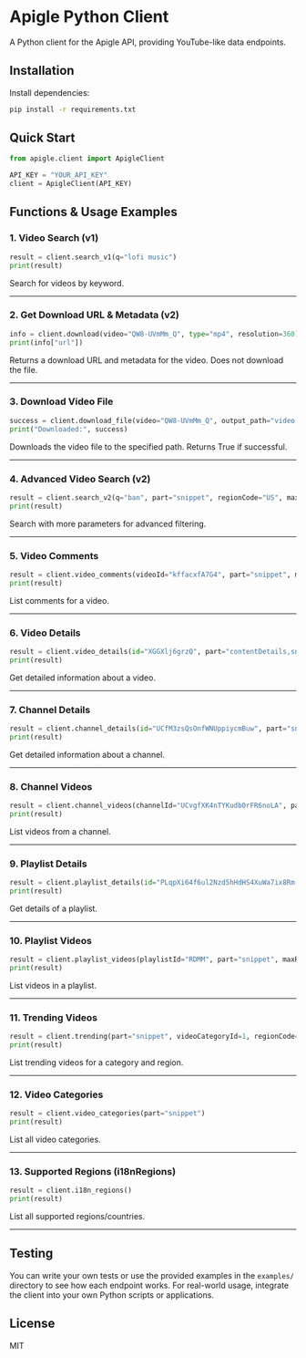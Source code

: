 # Apigle Python Client

A Python client for the Apigle API, providing YouTube-like data endpoints.

## Installation

Install dependencies:

```bash
pip install -r requirements.txt
```

## Quick Start

```python
from apigle.client import ApigleClient

API_KEY = "YOUR_API_KEY"
client = ApigleClient(API_KEY)
```

## Functions & Usage Examples

### 1. Video Search (v1)
```python
result = client.search_v1(q="lofi music")
print(result)
```
Search for videos by keyword.

---

### 2. Get Download URL & Metadata (v2)
```python
info = client.download(video="QW8-UVmMm_Q", type="mp4", resolution=360)
print(info["url"])
```
Returns a download URL and metadata for the video. Does not download the file.

---

### 3. Download Video File
```python
success = client.download_file(video="QW8-UVmMm_Q", output_path="video.mp4", type="mp4", resolution=360)
print("Downloaded:", success)
```
Downloads the video file to the specified path. Returns True if successful.

---

### 4. Advanced Video Search (v2)
```python
result = client.search_v2(q="ban", part="snippet", regionCode="US", maxResults=100, order="relevance")
print(result)
```
Search with more parameters for advanced filtering.

---

### 5. Video Comments
```python
result = client.video_comments(videoId="kffacxfA7G4", part="snippet", maxResults=100)
print(result)
```
List comments for a video.

---

### 6. Video Details
```python
result = client.video_details(id="XGGXlj6grzQ", part="contentDetails,snippet,statistics")
print(result)
```
Get detailed information about a video.

---

### 7. Channel Details
```python
result = client.channel_details(id="UCfM3zsQsOnfWNUppiycmBuw", part="snippet,statistics")
print(result)
```
Get detailed information about a channel.

---

### 8. Channel Videos
```python
result = client.channel_videos(channelId="UCvgfXK4nTYKudb0rFR6noLA", part="snippet,id", order="date", maxResults=50)
print(result)
```
List videos from a channel.

---

### 9. Playlist Details
```python
result = client.playlist_details(id="PLqpXi64f6ul2Nzd5hHdHS4XuWa7ix8Rm-", part="snippet")
print(result)
```
Get details of a playlist.

---

### 10. Playlist Videos
```python
result = client.playlist_videos(playlistId="RDMM", part="snippet", maxResults=50)
print(result)
```
List videos in a playlist.

---

### 11. Trending Videos
```python
result = client.trending(part="snippet", videoCategoryId=1, regionCode="US", maxResults=50)
print(result)
```
List trending videos for a category and region.

---

### 12. Video Categories
```python
result = client.video_categories(part="snippet")
print(result)
```
List all video categories.

---

### 13. Supported Regions (i18nRegions)
```python
result = client.i18n_regions()
print(result)
```
List all supported regions/countries.

---

## Testing

You can write your own tests or use the provided examples in the `examples/` directory to see how each endpoint works. For real-world usage, integrate the client into your own Python scripts or applications.

## License
MIT
